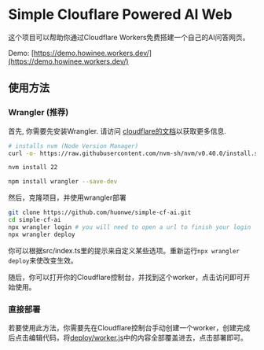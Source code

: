 # Simple Clouflare Powered AI Web
这个项目可以帮助你通过Cloudflare Workers免费搭建一个自己的AI问答网页。

Demo: [https://demo.howinee.workers.dev/](https://demo.howinee.workers.dev/)

## 使用方法
### Wrangler (推荐)
首先, 你需要先安装Wrangler. 请访问 [cloudflare的文档](https://developers.cloudflare.com/workers/wrangler/install-and-update/)以获取更多信息.

```bash
# installs nvm (Node Version Manager)
curl -o- https://raw.githubusercontent.com/nvm-sh/nvm/v0.40.0/install.sh | bash

nvm install 22

npm install wrangler --save-dev
```

然后，克隆项目，并使用wrangler部署
```bash
git clone https://github.com/huonwe/simple-cf-ai.git
cd simple-cf-ai
npx wrangler login # you will need to open a url to finish your login
npx wrangler deploy
```

你可以根据src/index.ts里的提示来自定义某些选项。重新运行`npx wrangler deploy`来使改变生效。

随后，你可以打开你的Cloudflare控制台，并找到这个worker，点击访问即可开始使用。

### 直接部署
若要使用此方法，你需要先在Cloudflare控制台手动创建一个worker，创建完成后点击编辑代码，将[deploy/worker.js](https://github.com/huonwe/simple-cf-ai/blob/main/deploy/worker.js)中的内容全部覆盖进去，点击部署即可。